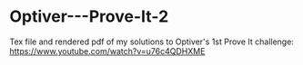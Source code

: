 # Optiver---Prove-It-2
Tex file and rendered pdf of my solutions to Optiver's 1st Prove It challenge: https://www.youtube.com/watch?v=u76c4QDHXME
